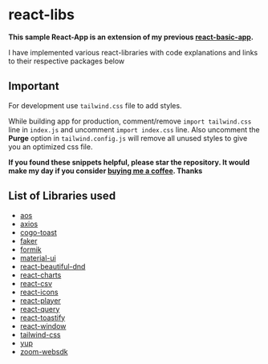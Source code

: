 # react-libs

**This sample React-App is an extension of my previous [react-basic-app](https://github.com/nishkohli96/react-basic-app).** 

I have implemented various react-libraries with code explanations and links to their respective packages below

## Important

For development use `tailwind.css` file to add styles.

While building app for production, comment/remove `import tailwind.css` line in `index.js` and uncomment `import index.css` line. Also uncomment the **Purge** option in `tailwind.config.js` will remove all unused styles to give you an optimized css file.

**If you found these snippets helpful, please star the repository. It would make my day if you consider [buying me a coffee](https://www.buymeacoffee.com/nish1896). Thanks**

## List of Libraries used

- [aos](https://www.npmjs.com/package/aos)
- [axios](https://www.npmjs.com/package/axios)
- [cogo-toast](https://www.npmjs.com/package/cogo-toast)
- [faker](https://www.npmjs.com/package/faker)
- [formik](https://www.npmjs.com/package/formik)
- [material-ui](https://material-ui.com/)
- [react-beautiful-dnd](https://www.npmjs.com/package/react-beautiful-dnd)
- [react-charts](https://www.npmjs.com/package/react-charts)
- [react-csv](https://www.npmjs.com/package/react-csv)
- [react-icons](https://www.npmjs.com/package/react-icons)
- [react-player](https://www.npmjs.com/package/react-player)
- [react-query](https://www.npmjs.com/package/react-query)
- [react-toastify](https://www.npmjs.com/package/react-toastify)
- [react-window](https://www.npmjs.com/package/react-window)
- [tailwind-css](https://tailwindcss.com/)
- [yup](https://www.npmjs.com/package/yup)
- [zoom-websdk](https://www.npmjs.com/package/@zoomus/websdk)
